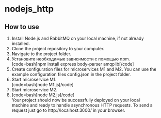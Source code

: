 # nodejs_http

## How to use
1. Install Node.js and RabbitMQ on your local machine, if not already installed.</br>
2. Clone the project repository to your computer.</br>
3. Navigate to the project folder.</br>
4. Установите необходимые зависимости с помощью npm.</br>
[code=bash]npm install express body-parser amqplib[/code]</br>
5. Create configuration files for microservices M1 and M2. You can use the example configuration files config.json in the project folder.</br>
6. Start microservice M1.</br>
[code=bash]node M1.js[/code]</br>
7. Start microservice M2.</br>
8. [code=bash]node M2.js[/code]</br>
Your project should now be successfully deployed on your local machine and ready to handle asynchronous HTTP requests. To send a request just go to http://localhost:3000/ in your browser.
